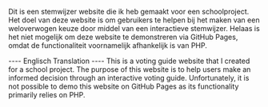 Dit is een stemwijzer website die ik heb gemaakt voor een schoolproject. Het doel van deze website is om gebruikers te helpen bij het maken van een weloverwogen keuze door middel van een interactieve stemwijzer. Helaas is het niet mogelijk om deze website te demonstreren via GitHub Pages, omdat de functionaliteit voornamelijk afhankelijk is van PHP.

---- Englisch Translation ----
This is a voting guide website that I created for a school project. The purpose of this website is to help users make an informed decision through an interactive voting guide. Unfortunately, it is not possible to demo this website on GitHub Pages as its functionality primarily relies on PHP.